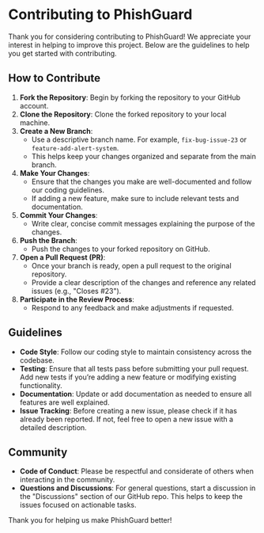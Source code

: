# Contributing to PhishGuard

Thank you for considering contributing to PhishGuard! We appreciate your interest in helping to improve this project. Below are the guidelines to help you get started with contributing.

## How to Contribute

1. **Fork the Repository**: Begin by forking the repository to your GitHub account.
2. **Clone the Repository**: Clone the forked repository to your local machine.
3. **Create a New Branch**: 
   - Use a descriptive branch name. For example, `fix-bug-issue-23` or `feature-add-alert-system`.
   - This helps keep your changes organized and separate from the main branch.
4. **Make Your Changes**:
   - Ensure that the changes you make are well-documented and follow our coding guidelines.
   - If adding a new feature, make sure to include relevant tests and documentation.
5. **Commit Your Changes**:
   - Write clear, concise commit messages explaining the purpose of the changes.
6. **Push the Branch**:
   - Push the changes to your forked repository on GitHub.
7. **Open a Pull Request (PR)**:
   - Once your branch is ready, open a pull request to the original repository.
   - Provide a clear description of the changes and reference any related issues (e.g., "Closes #23").
8. **Participate in the Review Process**:
   - Respond to any feedback and make adjustments if requested.

## Guidelines

- **Code Style**: Follow our coding style to maintain consistency across the codebase.
- **Testing**: Ensure that all tests pass before submitting your pull request. Add new tests if you’re adding a new feature or modifying existing functionality.
- **Documentation**: Update or add documentation as needed to ensure all features are well explained.
- **Issue Tracking**: Before creating a new issue, please check if it has already been reported. If not, feel free to open a new issue with a detailed description.

## Community

- **Code of Conduct**: Please be respectful and considerate of others when interacting in the community.
- **Questions and Discussions**: For general questions, start a discussion in the "Discussions" section of our GitHub repo. This helps to keep the issues focused on actionable tasks.

Thank you for helping us make PhishGuard better!

